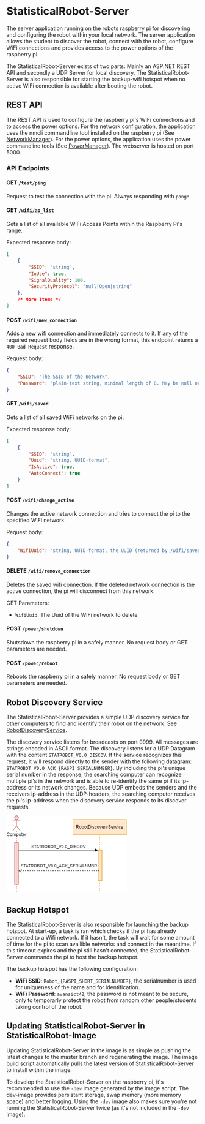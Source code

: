 # StatisticalRobot-Server

The server application running on the robots raspberry pi for discovering and configuring the robot within your local network. The server application allows the student to discover the robot, connect with the robot, configure WiFi connections and provides access to the power options of the raspberry pi.

The StatisticalRobot-Server exists of two parts: Mainly an ASP.NET REST API and secondly a UDP Server for local discovery. The StatisticalRobot-Server is also responsible for starting the backup-wifi hotspot when no active WiFi connection is available after booting the robot.

## REST API

The REST API is used to configure the raspberry pi's WiFi connections and to access the power options. For the network configuration, the application uses the nmcli commandline tool installed on the raspberry pi (See [NetworkManager](NetworkManager.cs)). For the power options, the application uses the power commandline tools (See [PowerManager](PowerManager.cs)). The webserver is hosted on port 5000.

### API Endpoints

#### GET `/test/ping`

Request to test the connection with the pi. Always responding with `pong!`

#### GET `/wifi/ap_list`

Gets a list of all available WiFi Access Points within the Raspberry Pi's range.

Expected response body:

```json
[
    {
        "SSID": "string",
        "InUse": true,
        "SignalQuality": 100,
        "SecurityProtocol": "null|Open|string"
    },
    /* More Items */
]
```

#### POST `/wifi/new_connection`

Adds a new wifi connection and immediately connects to it. If any of the required request body fields are in the wrong format, this endpoint returns a `400 Bad Request` response.

Request body:

```json
{
    "SSID": "The SSID of the network",
    "Password": "plain-text string, minimal length of 8. May be null or empty if no password is required for the specified SSID."
}
```

#### GET `/wifi/saved`

Gets a list of all saved WiFi networks on the pi.

Expected response body:

```json
[
    {
        "SSID": "string",
        "Uuid": "string, UUID-format",
        "IsActive": true,
        "AutoConnect": true
    }
]
```

#### POST `/wifi/change_active`

Changes the active network connection and tries to connect the pi to the specified WiFi network.

Request body:

```json
{
    "WifiUuid": "string, UUID-format, the UUID (returned by /wifi/saved) of the wifi network"
}
```

#### DELETE `/wifi/remove_connection`

Deletes the saved wifi connection. If the deleted network connection is the active connection, the pi will disconnect from this network.

GET Parameters:

- `WifiUuid`: The Uuid of the WiFi network to delete

#### POST `/power/shutdown`

Shutsdown the raspberry pi in a safely manner. No request body or GET parameters are needed.

#### POST `/power/reboot`

Reboots the raspberry pi in a safely manner. No request body or GET parameters are needed.

## Robot Discovery Service

The StatisticalRobot-Server provides a simple UDP discovery service for other computers to find and identify their robot on the network. See [RobotDiscoveryService](RobotDiscoveryService.cs).

The discovery service listens for broadcasts on port 9999. All messages are strings encoded in ASCII format. The discovery listens for a UDP Datagram with the content `STATROBOT_V0.0_DISCOV`. If the service recognizes this request, it will respond directly to the sender with the following datagram: `STATROBOT_V0.0_ACK_{RASPI_SERIALNUMBER}`. By including the pi's unique serial number in the response, the searching computer can recognize multiple pi's in the network and is able to re-identify the same pi if its ip-address or its network changes. Because UDP embeds the senders and the receivers ip-address in the UDP-headers, the searching computer receives the pi's ip-address when the discovery service responds to its discover requests.

![Robot Discovery Sequence](./robotdiscovery.png)

## Backup Hotspot

The StatisticalRobot-Server is also responsible for launching the backup hotspot. At start-up, a task is ran which checks if the pi has already connected to a Wifi network. If it hasn't, the task will wait for some amount of time for the pi to scan availible networks and connect in the meantime. If this timeout expires and the pi still hasn't connected, the StatisticalRobot-Server commands the pi to host the backup hotspot.

The backup hotspot has the following configuration:

- **WiFi SSID**: `Robot_{RASPI_SHORT_SERIALNUMBER}`, the serialnumber is used for uniqueness of the name and for identification.
- **WiFi Password**: `avansict42`, the password is not meant to be secure, only to temporarly protect the robot from random other people/students taking control of the robot.

## Updating StatisticalRobot-Server in StatisticalRobot-Image

Updating StatisticalRobot-Server in the image is as simple as pushing the latest changes to the master branch and regenerating the image. The image build script automatically pulls the latest version of StatisticalRobot-Server to install within the image.

To develop the StatisticalRobot-Server on the raspberry pi, it's recommended to use the `-dev` image generated by the image script. The dev-image provides persistant storage, swap memory (more memory space) and better logging. Using the `-dev` image also makes sure you're not running the StatisticalRobot-Server twice (as it's not included in the `-dev` image).
